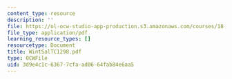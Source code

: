 ```yaml
---
content_type: resource
description: ''
file: https://ol-ocw-studio-app-production.s3.amazonaws.com/courses/18-996-random-matrix-theory-and-its-applications-spring-2004/3d9e4c1c63677cfaad0664fab84e6aa5_WintSalTC1298.pdf
file_type: application/pdf
learning_resource_types: []
resourcetype: Document
title: WintSalTC1298.pdf
type: OCWFile
uid: 3d9e4c1c-6367-7cfa-ad06-64fab84e6aa5
---
```

